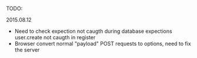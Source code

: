 TODO:

2015.08.12
* Need to check expection not caugth during database expections user.create not caugth in register
* Browser convert normal "payload" POST requests to options, need to fix the server
